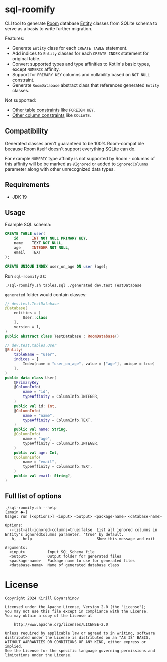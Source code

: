 # sql-roomify

CLI tool to generate [Room][1] database [Entity][2] classes from SQLite schema to serve as a
basis to write further migration.

Features:
- Generate `Entity` class for each `CREATE TABLE` statement.
- Add indices to `Entity` classes for each `CREATE INDEX` statement for original table.
- Convert supported types and type affinities to Kotlin's basic types, except `NUMERIC` affinity.
- Support for `PRIMARY KEY` columns and nullability based on `NOT NULL` constraint.
- Generate `RoomDatabase` abstract class that references generated `Entity` classes.

Not supported:
- [Other table constraints][3] like `FOREIGN KEY`.
- [Other column constraints][4] like `COLLATE`.

## Compatibility

Generated classes aren't guaranteed to be 100% Room-compatible because Room itself doesn't
support everything SQLite can do.

For example `NUMERIC` type affinity is not supported by Room - columns of this affinity will be
be marked as `@Ignored` or added to `ignoredColumns` parameter along with other unrecognized
data types.

## Requirements

- JDK 19

## Usage

Example SQL schema:

```sql
CREATE TABLE user(
    id      INT NOT NULL PRIMARY KEY,
    name    TEXT NOT NULL,
    age     INTEGER NOT NULL,
    email   TEXT
);

CREATE UNIQUE INDEX user_on_age ON user (age);
```

Run `sql-roomify` as:

```shell
./sql-roomify.sh tables.sql ./generated dev.test TestDatabase
```

`generated` folder would contain classes:

```kotlin
// dev.test.TestDatabase
@Database(
    entities = [
        User::class
    ],
    version = 1,
)
public abstract class TestDatabase : RoomDatabase()

// dev.test.tables.User
@Entity(
    tableName = "user",
    indices = [
        Index(name = "user_on_age", value = ["age"], unique = true)
    ],
)
public data class User(
    @PrimaryKey
    @ColumnInfo(
        name = "id",
        typeAffinity = ColumnInfo.INTEGER,
    )
    public val id: Int,
    @ColumnInfo(
        name = "name",
        typeAffinity = ColumnInfo.TEXT,
    )
    public val name: String,
    @ColumnInfo(
        name = "age",
        typeAffinity = ColumnInfo.INTEGER,
    )
    public val age: Int,
    @ColumnInfo(
        name = "email",
        typeAffinity = ColumnInfo.TEXT,
    )
    public val email: String?,
)
```

## Full list of options

```shell
./sql-roomify.sh --help                                                                                                                                                                                                             [±main ●▴]
Usage: run [<options>] <input> <output> <package-name> <database-name>

Options:
  --list-all-ignored-columns=true|false  List all ignored columns in Entity's ignoredColumns parameter. 'true' by default.
  -h, --help                             Show this message and exit

Arguments:
  <input>          Input SQL Schema file
  <output>         Output folder for generated files
  <package-name>   Package name to use for generated files
  <database-name>  Name of generated database class
```

# License

    Copyright 2024 Kirill Boyarshinov

    Licensed under the Apache License, Version 2.0 (the "License");
    you may not use this file except in compliance with the License.
    You may obtain a copy of the License at
    
        http://www.apache.org/licenses/LICENSE-2.0
    
    Unless required by applicable law or agreed to in writing, software
    distributed under the License is distributed on an "AS IS" BASIS,
    WITHOUT WARRANTIES OR CONDITIONS OF ANY KIND, either express or implied.
    See the License for the specific language governing permissions and
    limitations under the License.

[1]: https://developer.android.com/jetpack/androidx/releases/room
[2]: https://developer.android.com/reference/androidx/room/Entity
[3]: https://sqlite.org/lang_createtable.html
[4]: https://sqlite.org/syntax/column-constraint.html